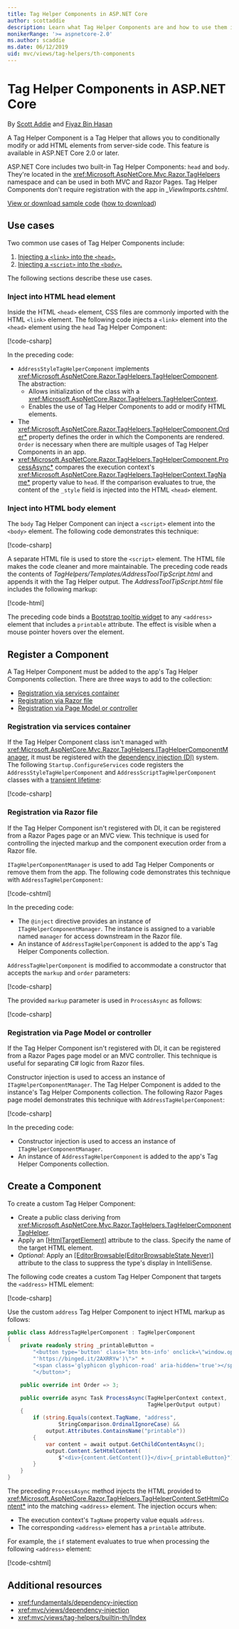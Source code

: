 ```yaml
---
title: Tag Helper Components in ASP.NET Core
author: scottaddie
description: Learn what Tag Helper Components are and how to use them in ASP.NET Core.
monikerRange: '>= aspnetcore-2.0'
ms.author: scaddie
ms.date: 06/12/2019
uid: mvc/views/tag-helpers/th-components
---
```

# Tag Helper Components in ASP.NET Core

By [Scott Addie](https://twitter.com/Scott_Addie) and [Fiyaz Bin Hasan](https://github.com/fiyazbinhasan)

A Tag Helper Component is a Tag Helper that allows you to conditionally modify or add HTML elements from server-side code. This feature is available in ASP.NET Core 2.0 or later.

ASP.NET Core includes two built-in Tag Helper Components: `head` and `body`. They're located in the <xref:Microsoft.AspNetCore.Mvc.Razor.TagHelpers> namespace and can be used in both MVC and Razor Pages. Tag Helper Components don't require registration with the app in *_ViewImports.cshtml*.

[View or download sample code](https://github.com/aspnet/AspNetCore.Docs/tree/master/aspnetcore/mvc/views/tag-helpers/th-components/samples) ([how to download](xref:index#how-to-download-a-sample))

## Use cases

Two common use cases of Tag Helper Components include:

1. [Injecting a `<link>` into the `<head>`.](#inject-into-html-head-element)
1. [Injecting a `<script>` into the `<body>`.](#inject-into-html-body-element)

The following sections describe these use cases.

### Inject into HTML head element

Inside the HTML `<head>` element, CSS files are commonly imported with the HTML `<link>` element. The following code injects a `<link>` element into the `<head>` element using the `head` Tag Helper Component:

[!code-csharp[](th-components/samples/RazorPagesSample/TagHelpers/AddressStyleTagHelperComponent.cs)]

In the preceding code:

* `AddressStyleTagHelperComponent` implements <xref:Microsoft.AspNetCore.Razor.TagHelpers.TagHelperComponent>. The abstraction:
  * Allows initialization of the class with a <xref:Microsoft.AspNetCore.Razor.TagHelpers.TagHelperContext>.
  * Enables the use of Tag Helper Components to add or modify HTML elements.
* The <xref:Microsoft.AspNetCore.Razor.TagHelpers.TagHelperComponent.Order*> property defines the order in which the Components are rendered. `Order` is necessary when there are multiple usages of Tag Helper Components in an app.
* <xref:Microsoft.AspNetCore.Razor.TagHelpers.TagHelperComponent.ProcessAsync*> compares the execution context's <xref:Microsoft.AspNetCore.Razor.TagHelpers.TagHelperContext.TagName*> property value to `head`. If the comparison evaluates to true, the content of the `_style` field is injected into the HTML `<head>` element.

### Inject into HTML body element

The `body` Tag Helper Component can inject a `<script>` element into the `<body>` element. The following code demonstrates this technique:

[!code-csharp[](th-components/samples/RazorPagesSample/TagHelpers/AddressScriptTagHelperComponent.cs)]

A separate HTML file is used to store the `<script>` element. The HTML file makes the code cleaner and more maintainable. The preceding code reads the contents of *TagHelpers/Templates/AddressToolTipScript.html* and appends it with the Tag Helper output. The *AddressToolTipScript.html* file includes the following markup:

[!code-html[](th-components/samples/RazorPagesSample/TagHelpers/Templates/AddressToolTipScript.html)]

The preceding code binds a [Bootstrap tooltip widget](https://getbootstrap.com/docs/3.3/javascript/#tooltips) to any `<address>` element that includes a `printable` attribute. The effect is visible when a mouse pointer hovers over the element.

## Register a Component

A Tag Helper Component must be added to the app's Tag Helper Components collection. There are three ways to add to the collection:

* [Registration via services container](#registration-via-services-container)
* [Registration via Razor file](#registration-via-razor-file)
* [Registration via Page Model or controller](#registration-via-page-model-or-controller)

### Registration via services container

If the Tag Helper Component class isn't managed with <xref:Microsoft.AspNetCore.Mvc.Razor.TagHelpers.ITagHelperComponentManager>, it must be registered with the [dependency injection (DI)](xref:fundamentals/dependency-injection) system. The following `Startup.ConfigureServices` code registers the `AddressStyleTagHelperComponent` and `AddressScriptTagHelperComponent` classes with a [transient lifetime](xref:fundamentals/dependency-injection#lifetime-and-registration-options):

[!code-csharp[](th-components/samples/RazorPagesSample/Startup.cs?name=snippet_ConfigureServices&highlight=12-15)]

### Registration via Razor file

If the Tag Helper Component isn't registered with DI, it can be registered from a Razor Pages page or an MVC view. This technique is used for controlling the injected markup and the component execution order from a Razor file.

`ITagHelperComponentManager` is used to add Tag Helper Components or remove them from the app. The following code demonstrates this technique with `AddressTagHelperComponent`:

[!code-cshtml[](th-components/samples/RazorPagesSample/Pages/Contact.cshtml?name=snippet_ITagHelperComponentManager)]

In the preceding code:

* The `@inject` directive provides an instance of `ITagHelperComponentManager`. The instance is assigned to a variable named `manager` for access downstream in the Razor file.
* An instance of `AddressTagHelperComponent` is added to the app's Tag Helper Components collection.

`AddressTagHelperComponent` is modified to accommodate a constructor that accepts the `markup` and `order` parameters:

[!code-csharp[](th-components/samples/RazorPagesSample/TagHelpers/AddressTagHelperComponent.cs?name=snippet_Constructor)]

The provided `markup` parameter is used in `ProcessAsync` as follows:

[!code-csharp[](th-components/samples/RazorPagesSample/TagHelpers/AddressTagHelperComponent.cs?name=snippet_ProcessAsync&highlight=10-11)]

### Registration via Page Model or controller

If the Tag Helper Component isn't registered with DI, it can be registered from a Razor Pages page model or an MVC controller. This technique is useful for separating C# logic from Razor files.

Constructor injection is used to access an instance of `ITagHelperComponentManager`. The Tag Helper Component is added to the instance's Tag Helper Components collection. The following Razor Pages page model demonstrates this technique with `AddressTagHelperComponent`:

[!code-csharp[](th-components/samples/RazorPagesSample/Pages/Index.cshtml.cs?name=snippet_IndexModelClass)]

In the preceding code:

* Constructor injection is used to access an instance of `ITagHelperComponentManager`.
* An instance of `AddressTagHelperComponent` is added to the app's Tag Helper Components collection.

## Create a Component

To create a custom Tag Helper Component:

* Create a public class deriving from <xref:Microsoft.AspNetCore.Mvc.Razor.TagHelpers.TagHelperComponentTagHelper>.
* Apply an [[HtmlTargetElement]](xref:Microsoft.AspNetCore.Razor.TagHelpers.HtmlTargetElementAttribute) attribute to the class. Specify the name of the target HTML element.
* *Optional*: Apply an [[EditorBrowsable(EditorBrowsableState.Never)]](xref:System.ComponentModel.EditorBrowsableAttribute) attribute to the class to suppress the type's display in IntelliSense.

The following code creates a custom Tag Helper Component that targets the `<address>` HTML element:

[!code-csharp[](th-components/samples/RazorPagesSample/TagHelpers/AddressTagHelperComponentTagHelper.cs)]

Use the custom `address` Tag Helper Component to inject HTML markup as follows:

```csharp
public class AddressTagHelperComponent : TagHelperComponent
{
    private readonly string _printableButton =
        "<button type='button' class='btn btn-info' onclick=\"window.open("
        "'https://binged.it/2AXRRYw')\">" +
        "<span class='glyphicon glyphicon-road' aria-hidden='true'></span>" +
        "</button>";

    public override int Order => 3;

    public override async Task ProcessAsync(TagHelperContext context,
                                            TagHelperOutput output)
    {
        if (string.Equals(context.TagName, "address",
                StringComparison.OrdinalIgnoreCase) &&
            output.Attributes.ContainsName("printable"))
        {
            var content = await output.GetChildContentAsync();
            output.Content.SetHtmlContent(
                $"<div>{content.GetContent()}</div>{_printableButton}");
        }
    }
}
```

The preceding `ProcessAsync` method injects the HTML provided to <xref:Microsoft.AspNetCore.Razor.TagHelpers.TagHelperContent.SetHtmlContent*> into the matching `<address>` element. The injection occurs when:

* The execution context's `TagName` property value equals `address`.
* The corresponding `<address>` element has a `printable` attribute.

For example, the `if` statement evaluates to true when processing the following `<address>` element:

[!code-cshtml[](th-components/samples/RazorPagesSample/Pages/Contact.cshtml?name=snippet_AddressPrintable)]

## Additional resources

* <xref:fundamentals/dependency-injection>
* <xref:mvc/views/dependency-injection>
* <xref:mvc/views/tag-helpers/builtin-th/Index>
